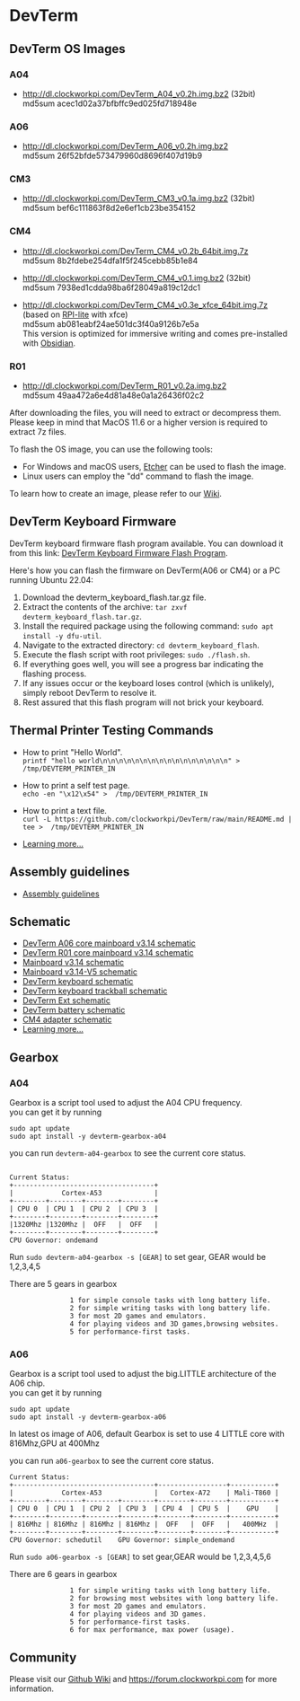 # DevTerm

## DevTerm OS Images

### A04
* http://dl.clockworkpi.com/DevTerm_A04_v0.2h.img.bz2 (32bit)  
md5sum acec1d02a37bfbffc9ed025fd718948e

### A06
* http://dl.clockworkpi.com/DevTerm_A06_v0.2h.img.bz2   
md5sum 26f52bfde573479960d8696f407d19b9  

### CM3
* http://dl.clockworkpi.com/DevTerm_CM3_v0.1a.img.bz2 (32bit)  
md5sum bef6c111863f8d2e6ef1cb23be354152  

### CM4
* http://dl.clockworkpi.com/DevTerm_CM4_v0.2b_64bit.img.7z    
md5sum 8b2fdebe254dfa1f5f245cebb85b1e84

* http://dl.clockworkpi.com/DevTerm_CM4_v0.1.img.bz2 (32bit)    
md5sum 7938ed1cdda98ba6f28049a819c12dc1  

* http://dl.clockworkpi.com/DevTerm_CM4_v0.3e_xfce_64bit.img.7z (based on [RPI-lite](https://downloads.raspberrypi.org/raspios_lite_armhf/images/raspios_lite_armhf-2023-05-03/2023-05-03-raspios-bullseye-armhf-lite.img.xz) with xfce)  
md5sum ab081eabf24ae501dc3f40a9126b7e5a  
 This version is optimized for immersive writing and comes pre-installed with [Obsidian](https://obsidian.md/).  


### R01
* http://dl.clockworkpi.com/DevTerm_R01_v0.2a.img.bz2   
md5sum 49aa472a6e4d81a48e0a1a26436f02c2



After downloading the files, you will need to extract or decompress them. Please keep in mind that MacOS 11.6 or a higher version is required to extract 7z files.  
  
To flash the OS image, you can use the following tools:  
  
- For Windows and macOS users, [Etcher](https://etcher.balena.io/) can be used to flash the image.  
- Linux users can employ the "dd" command to flash the image.  


To learn how to create an image, please refer to our [Wiki](https://github.com/clockworkpi/DevTerm/wiki).


## DevTerm Keyboard Firmware
DevTerm keyboard firmware flash program available. You can download it from this link: [DevTerm Keyboard Firmware Flash Program](https://github.com/clockworkpi/DevTerm/raw/main/Bin/devterm_keyboard_flash.tar.gz).

Here's how you can flash the firmware on DevTerm(A06 or CM4) or a PC running Ubuntu 22.04:

1. Download the devterm_keyboard_flash.tar.gz file.
2. Extract the contents of the archive: `tar zxvf devterm_keyboard_flash.tar.gz`.
3. Install the required package using the following command: `sudo apt install -y dfu-util`.
4. Navigate to the extracted directory: `cd devterm_keyboard_flash`.
5. Execute the flash script with root privileges: `sudo ./flash.sh`.
6. If everything goes well, you will see a progress bar indicating the flashing process.
7. If any issues occur or the keyboard loses control (which is unlikely), simply reboot DevTerm to resolve it.
8. Rest assured that this flash program will not brick your keyboard.


## Thermal Printer Testing Commands

* How to print "Hello World".  
`printf "hello world\n\n\n\n\n\n\n\n\n\n\n\n\n\n\n\n" > /tmp/DEVTERM_PRINTER_IN`

* How to print a self test page.  
`echo -en "\x12\x54" >  /tmp/DEVTERM_PRINTER_IN`

* How to print a text file.  
`curl -L https://github.com/clockworkpi/DevTerm/raw/main/README.md | tee >  /tmp/DEVTERM_PRINTER_IN`  


* [Learning more...](https://github.com/clockworkpi/DevTerm/tree/main/Code/thermal_printer)


## Assembly guidelines

* [Assembly guidelines](https://github.com/clockworkpi/DevTerm/blob/main/Clockwork_DevTerm_Assembly_Guidelines.pdf)  

## Schematic

* [DevTerm A06 core mainboard v3.14 schematic](https://github.com/clockworkpi/DevTerm/blob/main/Schematics/clockwork_DevTerm_A06_Core_for_Mainboard_V3.14_Schematic.pdf)
* [DevTerm R01 core mainboard v3.14 schematic](https://github.com/clockworkpi/DevTerm/blob/main/Schematics/clockwork_DevTerm_R01_Core_for_Mainboard_V3.14_Schematic.pdf)
* [Mainboard v3.14 schematic](https://github.com/clockworkpi/DevTerm/blob/main/Schematics/clockwork_Mainboard_V3.14_Schematic.pdf)
* [Mainboard v3.14-V5 schematic](https://github.com/clockworkpi/DevTerm/blob/main/Schematics/clockwork_Mainboard_V3.14_V5_Schematic.pdf)
* [DevTerm keyboard schematic](https://github.com/clockworkpi/DevTerm/blob/main/Schematics/clockwork_DevTerm_Keyboard_Schematic.pdf)
* [DevTerm keyboard trackball schematic](https://github.com/clockworkpi/DevTerm/blob/main/Schematics/clockwork_DevTerm_Keyboard_Trackball_Schematic.pdf)
* [DevTerm Ext schematic](https://github.com/clockworkpi/DevTerm/blob/main/Schematics/clockwork_DevTerm_Ext_Schematic.pdf)
* [DevTerm battery schematic](https://github.com/clockworkpi/DevTerm/blob/main/Schematics/clockwork_DevTerm_Battery_Schematic.pdf) 
* [CM4 adapter schematic](https://github.com/clockworkpi/DevTerm/blob/main/clockwork_Adapter_CM4_Schematic.pdf)
* [Learning more...](Schematics/)

## Gearbox 
### A04

Gearbox is a script tool used to adjust the A04 CPU frequency.  
you can get it by running 
```
sudo apt update 
sudo apt install -y devterm-gearbox-a04
```
you can run `devterm-a04-gearbox` to see the current core status.


```

Current Status:
+-----------------------------------+
|            Cortex-A53             |
+--------+--------+--------+--------+
| CPU 0  | CPU 1  | CPU 2  | CPU 3  |
+--------+--------+--------+--------+
|1320Mhz |1320Mhz |  OFF   |  OFF   |
+--------+--------+--------+--------+
CPU Governor: ondemand

```

Run `sudo devterm-a04-gearbox -s [GEAR]` to set gear, GEAR would be 1,2,3,4,5

There are 5 gears in gearbox

```
               1 for simple console tasks with long battery life.
               2 for simple writing tasks with long battery life.
               3 for most 2D games and emulators.
               4 for playing videos and 3D games,browsing websites.
               5 for performance-first tasks.
```


### A06 
Gearbox is a script tool used to adjust the big.LITTLE architecture of the A06 chip.  
you can get it by running 
```
sudo apt update 
sudo apt install -y devterm-gearbox-a06
```

In latest os image of A06, default Gearbox is set to use 4 LITTLE core with 816Mhz,GPU at 400Mhz

you can run `a06-gearbox` to see the current core status.

```
Current Status:
+-----------------------------------+-----------------+-----------+
|            Cortex-A53             |   Cortex-A72    | Mali-T860 |
+--------+--------+--------+--------+--------+--------+-----------+
| CPU 0  | CPU 1  | CPU 2  | CPU 3  | CPU 4  | CPU 5  |    GPU    |
+--------+--------+--------+--------+--------+--------+-----------+
| 816Mhz | 816Mhz | 816Mhz | 816Mhz |  OFF   |  OFF   |   400MHz  |
+--------+--------+--------+--------+--------+--------+-----------+
CPU Governor: schedutil    GPU Governor: simple_ondemand
```

Run `sudo a06-gearbox -s [GEAR]` to set gear,GEAR would be 1,2,3,4,5,6

There are 6 gears in gearbox

```
               1 for simple writing tasks with long battery life.
               2 for browsing most websites with long battery life.
               3 for most 2D games and emulators.
               4 for playing videos and 3D games.
               5 for performance-first tasks.
               6 for max performance, max power (usage).

```


## Community
Please visit our [Github Wiki](https://github.com/clockworkpi/DevTerm/wiki) and https://forum.clockworkpi.com for more information.

